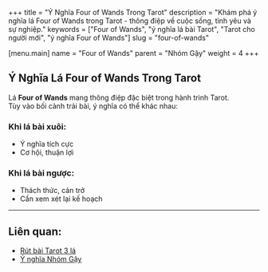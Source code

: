 +++
title = "Ý Nghĩa Four of Wands Trong Tarot"
description = "Khám phá ý nghĩa lá Four of Wands trong Tarot - thông điệp về cuộc sống, tình yêu và sự nghiệp."
keywords = ["Four of Wands", "ý nghĩa lá bài Tarot", "Tarot cho người mới", "ý nghĩa Four of Wands"]
slug = "four-of-wands"

[menu.main]
name = "Four of Wands"
parent = "Nhóm Gậy"
weight = 4
+++

## Ý Nghĩa Lá Four of Wands Trong Tarot

Lá **Four of Wands** mang thông điệp đặc biệt trong hành trình Tarot.  
Tùy vào bối cảnh trải bài, ý nghĩa có thể khác nhau:

### Khi lá bài xuôi:
- Ý nghĩa tích cực  
- Cơ hội, thuận lợi  

### Khi lá bài ngược:
- Thách thức, cản trở  
- Cần xem xét lại kế hoạch  

---

## Liên quan:
- [Rút bài Tarot 3 lá](../../)
- [Ý nghĩa Nhóm Gậy](../)

